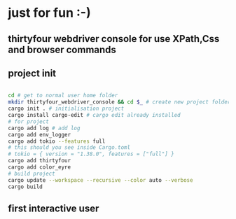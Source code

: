# just for fun :-)

## thirtyfour webdriver console for use XPath,Css and browser commands

## project init

```bash

cd # get to normal user home folder
mkdir thirtyfour_webdriver_console && cd $_ # create new project folder
cargo init . # initialisation project
cargo install cargo-edit # cargo edit already installed 
# for project
cargo add log # add log
cargo add env_logger
cargo add tokio --features full
# this should you see inside Cargo.toml
# tokio = { version = "1.38.0", features = ["full"] }
cargo add thirtyfour
cargo add color_eyre
# build project
cargo update --workspace --recursive --color auto --verbose
cargo build
```
## first interactive user